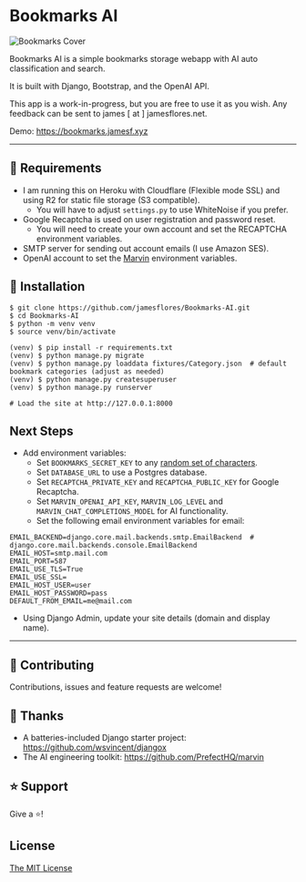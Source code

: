# Bookmarks AI

![Bookmarks Cover](https://cdn.bookmarks.jamesf.xyz/images/bookmarks-cover.png)

Bookmarks AI is a simple bookmarks storage webapp with AI auto classification and search. 

It is built with Django, Bootstrap, and the OpenAI API.

This app is a work-in-progress, but you are free to use it as you wish. Any feedback can be sent to james [ at ] jamesflores.net.

Demo: https://bookmarks.jamesf.xyz

----

## 🔨 Requirements
- I am running this on Heroku with Cloudflare (Flexible mode SSL) and using R2 for static file storage (S3 compatible).
  - You will have to adjust `settings.py` to use WhiteNoise if you prefer.
- Google Recaptcha is used on user registration and password reset.
  - You will need to create your own account and set the RECAPTCHA environment variables.
- SMTP server for sending out account emails (I use Amazon SES).
- OpenAI account to set the [Marvin](https://github.com/PrefectHQ/marvin) environment variables.

## 📖 Installation
```
$ git clone https://github.com/jamesflores/Bookmarks-AI.git
$ cd Bookmarks-AI
$ python -m venv venv
$ source venv/bin/activate

(venv) $ pip install -r requirements.txt
(venv) $ python manage.py migrate
(venv) $ python manage.py loaddata fixtures/Category.json  # default bookmark categories (adjust as needed)
(venv) $ python manage.py createsuperuser
(venv) $ python manage.py runserver

# Load the site at http://127.0.0.1:8000
```

## Next Steps

- Add environment variables:
  - Set `BOOKMARKS_SECRET_KEY` to any [random set of characters](https://snippet.run/james/djsecret).
  - Set `DATABASE_URL` to use a Postgres database.
  - Set `RECAPTCHA_PRIVATE_KEY` and `RECAPTCHA_PUBLIC_KEY` for Google Recaptcha.
  - Set `MARVIN_OPENAI_API_KEY`, `MARVIN_LOG_LEVEL` and `MARVIN_CHAT_COMPLETIONS_MODEL` for AI functionality.
  - Set the following email environment variables for email:
```
EMAIL_BACKEND=django.core.mail.backends.smtp.EmailBackend  # django.core.mail.backends.console.EmailBackend
EMAIL_HOST=smtp.mail.com
EMAIL_PORT=587
EMAIL_USE_TLS=True
EMAIL_USE_SSL=
EMAIL_HOST_USER=user
EMAIL_HOST_PASSWORD=pass
DEFAULT_FROM_EMAIL=me@mail.com
```
- Using Django Admin, update your site details (domain and display name).

----

## 🤝 Contributing

Contributions, issues and feature requests are welcome!

## 🙏 Thanks

- A batteries-included Django starter project: https://github.com/wsvincent/djangox
- The AI engineering toolkit: https://github.com/PrefectHQ/marvin

## ⭐️ Support

Give a ⭐️!

## License

[The MIT License](LICENSE)

